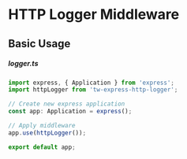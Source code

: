 # HTTP Logger Middleware

## Basic Usage

##### logger.ts
```ts
import express, { Application } from 'express';
import httpLogger from 'tw-express-http-logger';

// Create new express application
const app: Application = express();

// Apply middleware
app.use(httpLogger());

export default app;
```